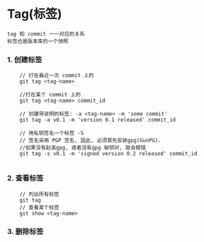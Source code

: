 # Tag(标签)

    tag 和 commit 一一对应的关系
    标签也是版本库的一个快照



### 1. 创建标签

```
    // 打在最近一次 commit 上的
    git tag <tag-name>
    
    //打在某个 commit 上的
    git tag <tag-name> commit_id
    
    // 创建带说明的标签: -a <tag-name> -m 'some commit'
    git tag -a v0.1 -m 'version 0.1 released' commit_id
    
    // 用私钥签名一个标签 -S
    // 签名采用 PGP 签名, 因此, 必须首先安装gpg(GunPG). 
    //如果没有赵高gpg, 或者没有gpg 秘钥对, 就会报错
    git tag -s v0.1 -m 'signed version 0.2 released' commit_id
    
```


### 2. 查看标签

```
    // 列出所有标签
    git tag
    // 查看某个标签
    git show <tag-name>
```


### 3. 删除标签

```
    
```

